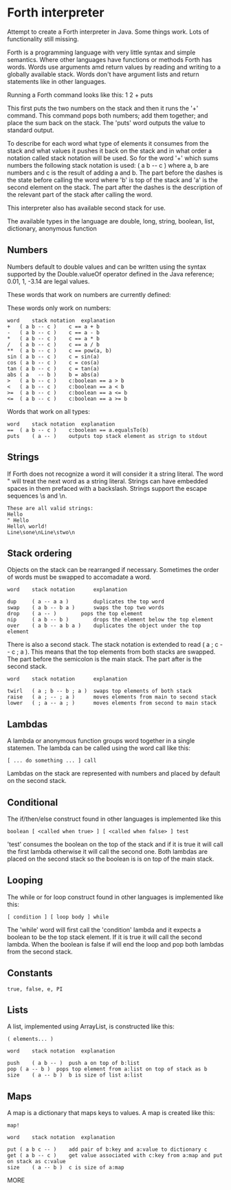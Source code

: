 # Forth interpreter

Attempt to create a Forth interpreter in Java. Some things work. Lots of functionality still missing.

Forth is a programming language with very little syntax and simple semantics. Where other languages have functions or methods Forth has words. Words use arguments amd return values by reading and writing to a globally available stack. Words don't have argument lists and return statements like in other languages. 

Running a Forth command looks like this:
1 2 + puts

This first puts the two numbers on the stack and then it runs the '+' command. This command pops both numbers; add them together; and place the sum back on the stack. The 'puts' word outputs the value to standard output. 

To describe for each word what type of elements it consumes from the stack and what values it pushes it back on the stack and in what order a notation called stack notation will be used. So for the word '+' which sums numbers the following stack notation is used: ( a b -- c ) where a, b are numbers and c is the result of adding a and b. The part before the dashes is the state before calling the word where 'b' is top of the stack and 'a' is the second element on the stack. The part after the dashes is the description of the relevant part of the stack after calling the word. 

This interpreter also has available second stack for use.

The available types in the language are double, long, string, boolean, list, dictionary, anonymous function

## Numbers

Numbers default to double values and can be written using the syntax supported by the Double.valueOf operator defined in the Java reference; 0.01, 1, -3.14 are legal values.

These words that work on numbers are currently defined:

These words only work on numbers:

```
word	stack notation	explanation
+	( a b -- c )    c == a + b
-	( a b -- c )    c == a - b
*	( a b -- c )	c == a * b
/	( a b -- c )	c == a / b
**	( a b -- c ) 	c == pow(a, b)
sin	( a b -- c )	c = sin(a)
cos	( a b -- c )	c = cos(a)
tan	( a b -- c )	c = tan(a)
abs	( a   -- b )	b = abs(a)
>	( a b -- c )    c:boolean == a > b
<	( a b -- c )    c:boolean == a < b
>=	( a b -- c )    c:boolean == a <= b
<=	( a b -- c )    c:boolean == a >= b
```


Words that work on all types:

```
word	stack notation	explanation
==	( a b -- c )	c:boolean == a.equalsTo(b)
puts	( a -- ) 	outputs top stack element as strign to stdout
```

## Strings

If Forth does not recognize a word it will consider it a string literal. The word " will treat the next word as a string literal. Strings can have embedded spaces in them prefaced with a backslash. Strings support the escape sequences \s and \n.

```
These are all valid strings:
Hello 
" Hello 
Hello\ world!
Line\sone\nLine\stwo\n
```

## Stack ordering

Objects on the stack can be rearranged if necessary. Sometimes the order of words must be swapped to accomadate a word.

```
word	stack notation		explanation

dup 	( a -- a a )		duplicates the top word
swap 	( a b -- b a )		swaps the top two words
drop 	( a -- )		pops the top element
nip  	( a b -- b )    	drops the element below the top element
over 	( a b -- a b a ) 	duplicates the object under the top element
```

There is also a second stack. The stack notation is extended to read ( a ; c -- c ; a ). This means that the top elements from both stacks are swapped. The part before the semicolon is the main stack. The part after is the second stack.

```
word	stack notation		explanation

twirl	( a ; b -- b ; a )	swaps top elements of both stack
raise 	( a ; -- ; a )		moves elements from main to second stack
lower	( ; a -- a ; ) 		moves elements from second to main stack
```

## Lambdas

A lambda or anonymous function groups word together in a single statemen. The lambda can be called using the word call like this:
```
[ ... do something ... ] call
```

Lambdas on the stack are represented with numbers and placed by default on the second stack.

## Conditional

The if/then/else construct found in other languages is implemented like this

```
boolean [ <called when true> ] [ <called when false> ] test 
```

'test' consumes the boolean on the top of the stack and if it is true it will call the first lambda otherwise it will call the second one. Both lambdas are placed on the second stack so the boolean is is on top of the main stack.

## Looping

The while or for loop construct found in other languages is implemented like this:

```
[ condition ] [ loop body ] while
```

The 'while' word will first call the 'condition' lambda and it expects a boolean to be the top stack element.  If it is true it will call the second lambda. When the boolean is false if will end the loop and pop both lambdas from the second stack. 

## Constants
```
true, false, e, PI
```

## Lists

A list, implemented using ArrayList, is constructed like this:
```
( elements... ) 
```

```
word	stack notation	explanation

push	( a b -- )	push a on top of b:list
pop	( a -- b )	pops top element from a:list on top of stack as b
size	( a -- b )	b is size of list a:list
```

## Maps

A map is a dictionary that maps keys to values. A map is created like this:

```
map!
```

```
word	stack notation	explanation

put	( a b c -- )	add pair of b:key and a:value to dictionary c
get	( a b -- c )	get value associated with c:key from a:map and put on stack as c:value
size	( a -- b )	c is size of a:map
```

MORE






